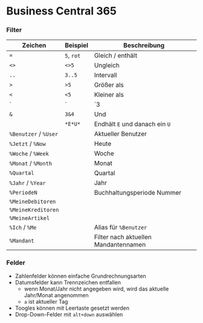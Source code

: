 # Business Central 365
### Filter

| Zeichen               | Beispiel   | Beschreibung                         |
| --------------------- | ---------- | ------------------------------------ |
| `=`                   | `5`, `rot` | Gleich / enthält                     |
| `<>`                  | `<>5`      | Ungleich                             |
| `..`                  | `3..5`     | Intervall                            |
| `>`                   | `>5`       | Größer als                           |
| `<`                   | `<5`       | Kleiner als                          |
| `|`                   | `3|4`      | Oder                                 |
| `&`                   | `3&4`      | Und                                  |
|                       | `*E*U*`    | Endhält `E` und danach ein `U`       |
| `%Benutzer` / `%User` |            | Aktueller Benutzer                   |
| `%Jetzt` / `%Now`     |            | Heute                                |
| `%Woche` / `%Week`    |            | Woche                                |
| `%Monat` / `%Month`   |            | Monat                                |
| `%Quartal`            |            | Quartal                              |
| `%Jahr` / `%Year`     |            | Jahr                                 |
| `%PeriodeN`           |            | Buchhaltungsperiode Nummer           |
| `%MeineDebitoren`     |            |                                      |
| `%MeineKreditoren`    |            |                                      |
| `%MeineArtikel`       |            |                                      |
| `%Ich` / `%Me`        |            | Alias für `%Benutzer`                |
| `%Mandant`            |            | Filter nach aktuellen Mandantennamen |

### Felder
- Zahlenfelder können einfache Grundrechnungsarten
- Datumsfelder kann Trennzeichen entfallen
    - wenn Monat/Jahr nicht angegeben wird, wird das aktuelle Jahr/Monat angenommen
    - `a` ist aktueller Tag
- Toogles können mit Leertaste gesetzt werden
- Drop-Down-Felder mit `alt+down` auswählen

